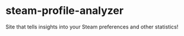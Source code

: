 # steam-profile-analyzer
Site that tells insights into your Steam preferences and other statistics!
